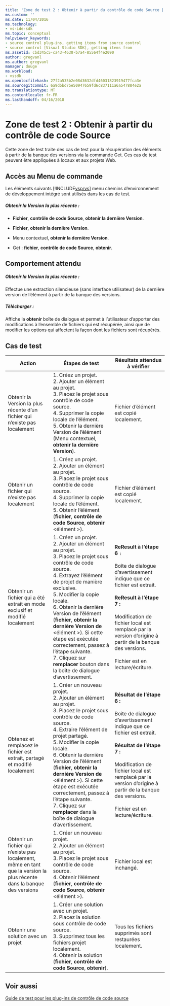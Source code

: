 ```yaml
---
title: 'Zone de test 2 : Obtenir à partir du contrôle de code Source | Documents Microsoft'
ms.custom: ''
ms.date: 11/04/2016
ms.technology:
- vs-ide-sdk
ms.topic: conceptual
helpviewer_keywords:
- source control plug-ins, getting items from source control
- source control [Visual Studio SDK], getting items from
ms.assetid: cbd345c5-ca43-4630-b7a4-85564f4e2090
author: gregvanl
ms.author: gregvanl
manager: douge
ms.workload:
- vssdk
ms.openlocfilehash: 27f2a535b2e08d3632dfd46031823919477fca3e
ms.sourcegitcommit: 6a9d5bd75e50947659fd6c837111a6a547884e2a
ms.translationtype: MT
ms.contentlocale: fr-FR
ms.lasthandoff: 04/16/2018
---
```

# <a name="test-area-2-get-from-source-control"></a>Zone de test 2 : Obtenir à partir du contrôle de code Source
Cette zone de test traite des cas de test pour la récupération des éléments à partir de la banque des versions via la commande Get. Ces cas de test peuvent être appliquées à locaux et aux projets Web.  
  
## <a name="command-menu-access"></a>Accès au Menu de commande  
 Les éléments suivants [!INCLUDE[vsprvs](../../code-quality/includes/vsprvs_md.md)] menu chemins d’environnement de développement intégré sont utilisés dans les cas de test.  
  
##### <a name="get-latest-version"></a>Obtenir la Version la plus récente :  
  
-   **Fichier**, **contrôle de code Source**, **obtenir la dernière Version**.  
  
-   **Fichier**, **obtenir la dernière Version**.  
  
-   Menu contextuel, **obtenir la dernière Version**.  
  
-   Get : **fichier**, **contrôle de code Source**, **obtenir**.  
  
## <a name="expected-behavior"></a>Comportement attendu  
  
##### <a name="get-latest-version"></a>Obtenir la Version la plus récente :  
 Effectue une extraction silencieuse (sans interface utilisateur) de la dernière version de l’élément à partir de la banque des versions.  
  
##### <a name="get"></a>Télécharger :  
 Affiche la **obtenir** boîte de dialogue et permet à l’utilisateur d’apporter des modifications à l’ensemble de fichiers qui est récupérée, ainsi que de modifier les options qui affectent la façon dont les fichiers sont récupérés.  
  
## <a name="test-cases"></a>Cas de test  
  
|Action|Étapes de test|Résultats attendus à vérifier|  
|------------|----------------|--------------------------------|  
|Obtenir la Version la plus récente d’un fichier qui n’existe pas localement|1.  Créez un projet.<br />2.  Ajouter un élément au projet.<br />3.  Placez le projet sous contrôle de code source.<br />4.  Supprimer la copie locale de l’élément.<br />5.  Obtenir la dernière Version de l’élément (Menu contextuel, **obtenir la dernière Version**).|Fichier d’élément est copié localement.|  
|Obtenir un fichier qui n’existe pas localement|1.  Créez un projet.<br />2.  Ajouter un élément au projet.<br />3.  Placez le projet sous contrôle de code source.<br />4.  Supprimer la copie locale de l’élément.<br />5.  Obtenir l’élément (**fichier**, **contrôle de code Source**, **obtenir** \<élément >).|Fichier d’élément est copié localement.|  
|Obtenir un fichier qui a été extrait en mode exclusif et modifié localement|1.  Créez un projet.<br />2.  Ajouter un élément au projet.<br />3.  Placez le projet sous contrôle de code source.<br />4.  Extrayez l’élément de projet de manière exclusive.<br />5.  Modifier la copie locale.<br />6.  Obtenir la dernière Version de l’élément (**fichier**, **obtenir la dernière Version de** \<élément >). Si cette étape est exécutée correctement, passez à l’étape suivante.<br />7.  Cliquez sur **remplacer** bouton dans la boîte de dialogue d’avertissement.|**ReResult à l’étape 6** `:`<br /><br /> Boîte de dialogue d’avertissement indique que ce fichier est extrait.<br /><br /> **ReResult à l’étape 7 :**<br /><br /> Modification de fichier local est remplacé par la version d’origine à partir de la banque des versions.<br /><br /> Fichier est en lecture/écriture.|  
|Obtenez et remplacez le fichier est extrait, partagé et modifié localement|1.  Créer un nouveau projet.<br />2.  Ajouter un élément au projet.<br />3.  Placez le projet sous contrôle de code source.<br />4.  Extraire l’élément de projet partagé.<br />5.  Modifier la copie locale.<br />6.  Obtenir la dernière Version de l’élément (**fichier**, **obtenir la dernière Version de** \<élément >). Si cette étape est exécutée correctement, passez à l’étape suivante.<br />7.  Cliquez sur **remplacer** dans la boîte de dialogue d’avertissement.|**Résultat de l’étape 6 :**<br /><br /> Boîte de dialogue d’avertissement indique que ce fichier est extrait.<br /><br /> **Résultat de l’étape 7 :**<br /><br /> Modification de fichier local est remplacé par la version d’origine à partir de la banque des versions.<br /><br /> Fichier est en lecture/écriture.|  
|Obtenir un fichier qui n’existe pas localement, même en tant que la version la plus récente dans la banque des versions|1.  Créer un nouveau projet.<br />2.  Ajouter un élément au projet.<br />3.  Placez le projet sous contrôle de code source.<br />4.  Obtenir l’élément (**fichier**, **contrôle de code Source**, **obtenir** \<élément >).|Fichier local est inchangé.|  
|Obtenir une solution avec un projet|1.  Créer une solution avec un projet.<br />2.  Placez la solution sous contrôle de code source.<br />3.  Supprimez tous les fichiers projet localement.<br />4.  Obtenir la solution (**fichier**, **contrôle de code Source**, **obtenir**).|Tous les fichiers supprimés sont restaurées localement.|  
  
## <a name="see-also"></a>Voir aussi  
 [Guide de test pour les plug-ins de contrôle de code source](../../extensibility/internals/test-guide-for-source-control-plug-ins.md)